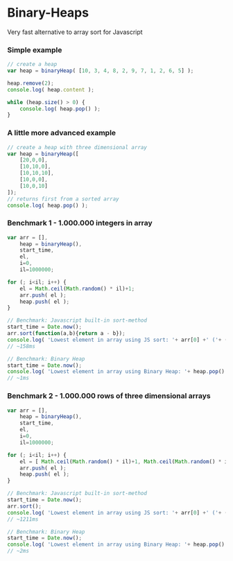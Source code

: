 Binary-Heaps
============

Very fast alternative to array sort for Javascript

### Simple example
```javascript
// create a heap
var heap = binaryHeap( [10, 3, 4, 8, 2, 9, 7, 1, 2, 6, 5] );

heap.remove(2);
console.log( heap.content );

while (heap.size() > 0) {
	console.log( heap.pop() );
}
```

### A little more advanced example
```javascript
// create a heap with three dimensional array
var heap = binaryHeap([
	[20,0,0],
	[10,10,0],
	[10,10,10],
	[10,0,0],
	[10,0,10]
]);
// returns first from a sorted array
console.log( heap.pop() );
```

### Benchmark 1 - 1.000.000 integers in array
```javascript
var arr = [],
	heap = binaryHeap(),
	start_time,
	el,
	i=0,
	il=1000000;

for (; i<il; i++) {
	el = Math.ceil(Math.random() * il)+1;
	arr.push( el );
	heap.push( el );
}

// Benchmark: Javascript built-in sort-method
start_time = Date.now();
arr.sort(function(a,b){return a - b});
console.log( 'Lowest element in array using JS sort: '+ arr[0] +' ('+ ( Date.now() - start_time ) +'ms)');
// ~158ms

// Benchmark: Binary Heap
start_time = Date.now();
console.log( 'Lowest element in array using Binary Heap: '+ heap.pop() +' ('+ ( Date.now() - start_time ) +'ms)');
// ~1ms
```

### Benchmark 2 - 1.000.000 rows of three dimensional arrays
```javascript
var arr = [],
	heap = binaryHeap(),
	start_time,
	el,
	i=0,
	il=1000000;

for (; i<il; i++) {
	el = [ Math.ceil(Math.random() * il)+1, Math.ceil(Math.random() * il)+1, Math.ceil(Math.random() * il)+1 ];
	arr.push( el );
	heap.push( el );
}

// Benchmark: Javascript built-in sort-method
start_time = Date.now();
arr.sort();
console.log( 'Lowest element in array using JS sort: '+ arr[0] +' ('+ ( Date.now() - start_time ) +'ms)');
// ~1211ms

// Benchmark: Binary Heap
start_time = Date.now();
console.log( 'Lowest element in array using Binary Heap: '+ heap.pop() +' ('+ ( Date.now() - start_time ) +'ms)');
// ~2ms
```

